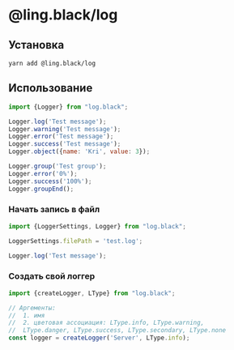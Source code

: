 # @ling.black/log

## Установка

```
yarn add @ling.black/log
```

## Использование

```js
import {Logger} from "log.black";

Logger.log('Test message');
Logger.warning('Test message');
Logger.error('Test message');
Logger.success('Test message');
Logger.object({name: 'Kri', value: 3});

Logger.group('Test group');
Logger.error('0%');
Logger.success('100%');
Logger.groupEnd();
```

### Начать запись в файл

```js
import {LoggerSettings, Logger} from "log.black";

LoggerSettings.filePath = 'test.log';

Logger.log('Test message');
```

### Создать свой логгер

```js
import {createLogger, LType} from "log.black";

// Аргементы:
//  1. имя
//  2. цветовая ассоциация: LType.info, LType.warning, 
//  LType.danger, LType.success, LType.secondary, LType.none
const logger = createLogger('Server', LType.info);
```